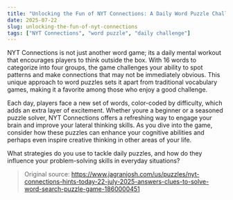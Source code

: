 ```yaml
---
title: "Unlocking the Fun of NYT Connections: A Daily Word Puzzle Challenge"
date: 2025-07-22
slug: unlocking-the-fun-of-nyt-connections
tags: ["NYT Connections", "word puzzle", "daily challenge"]
---
```


NYT Connections is not just another word game; its a daily mental workout that encourages players to think outside the box. With 16 words to categorize into four groups, the game challenges your ability to spot patterns and make connections that may not be immediately obvious. This unique approach to word puzzles sets it apart from traditional vocabulary games, making it a favorite among those who enjoy a good challenge.

Each day, players face a new set of words, color-coded by difficulty, which adds an extra layer of excitement. Whether youre a beginner or a seasoned puzzle solver, NYT Connections offers a refreshing way to engage your brain and improve your lateral thinking skills. As you dive into the game, consider how these puzzles can enhance your cognitive abilities and perhaps even inspire creative thinking in other areas of your life.

What strategies do you use to tackle daily puzzles, and how do they influence your problem-solving skills in everyday situations?
> Original source: https://www.jagranjosh.com/us/puzzles/nyt-connections-hints-today-22-july-2025-answers-clues-to-solve-word-search-puzzle-game-1860000451